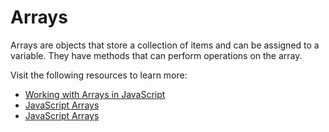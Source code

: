 # Arrays

Arrays are objects that store a collection of items and can be assigned to a variable. They have methods that can perform operations on the array.

Visit the following resources to learn more:

- [Working with Arrays in JavaScript](https://javascript.info/array)
- [JavaScript Arrays](https://developer.mozilla.org/en-US/docs/Web/JavaScript/Reference/Global_Objects/Array)
- [JavaScript Arrays](https://www.youtube.com/watch?v=oigfaZ5ApsM)
